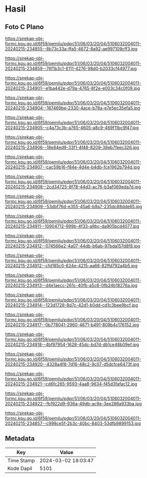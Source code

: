 # Hasil

## Foto C Plano

https://sirekap-obj-formc.kpu.go.id/6f59/pemilu/pdpr/51/06/03/20/04/5106032004011-20240215-234855--8b73c33a-ffa5-4672-8a92-ae997109cff3.jpg

https://sirekap-obj-formc.kpu.go.id/6f59/pemilu/pdpr/51/06/03/20/04/5106032004011-20240215-234859--76f1b3c1-6111-4276-98d0-b2033cf44977.jpg

https://sirekap-obj-formc.kpu.go.id/6f59/pemilu/pdpr/51/06/03/20/04/5106032004011-20240215-234901--e1ba442e-d79a-4765-8f2e-e003c34c0f09.jpg

https://sirekap-obj-formc.kpu.go.id/6f59/pemilu/pdpr/51/06/03/20/04/5106032004011-20240215-234904--167469be-2330-4ace-b78a-e7e5ec35efa5.jpg

https://sirekap-obj-formc.kpu.go.id/6f59/pemilu/pdpr/51/06/03/20/04/5106032004011-20240215-234905--c4a73c3b-a765-4605-a8c9-469f11bc9f47.jpg

https://sirekap-obj-formc.kpu.go.id/6f59/pemilu/pdpr/51/06/03/20/04/5106032004011-20240215-234906--18e84ed9-33f1-4f48-8209-38eb7feec326.jpg

https://sirekap-obj-formc.kpu.go.id/6f59/pemilu/pdpr/51/06/03/20/04/5106032004011-20240215-234907--cac59b16-f84e-4d4e-b4db-fce1962b794d.jpg

https://sirekap-obj-formc.kpu.go.id/6f59/pemilu/pdpr/51/06/03/20/04/5106032004011-20240215-234908--2cd34725-8f78-44d3-ac76-b3af069eda7d.jpg

https://sirekap-obj-formc.kpu.go.id/6f59/pemilu/pdpr/51/06/03/20/04/5106032004011-20240215-234909--53dbf76d-e355-45a6-b9a7-235dc88dde65.jpg

https://sirekap-obj-formc.kpu.go.id/6f59/pemilu/pdpr/51/06/03/20/04/5106032004011-20240215-234911--10904712-999b-4f33-a9bc-da905bcd4077.jpg

https://sirekap-obj-formc.kpu.go.id/6f59/pemilu/pdpr/51/06/03/20/04/5106032004011-20240215-234912--074566e2-4a07-44db-b6ab-97bda157d8f8.jpg

https://sirekap-obj-formc.kpu.go.id/6f59/pemilu/pdpr/51/06/03/20/04/5106032004011-20240215-234912--cfd185c0-624e-4215-aa66-82ffd792a4b5.jpg

https://sirekap-obj-formc.kpu.go.id/6f59/pemilu/pdpr/51/06/03/20/04/5106032004011-20240215-234913--d4e1aecc-261c-40fb-a5c6-0fb24b18276a.jpg

https://sirekap-obj-formc.kpu.go.id/6f59/pemilu/pdpr/51/06/03/20/04/5106032004011-20240215-234914--123d1728-8d7c-42d1-b0dd-cd1c3bee9bcf.jpg

https://sirekap-obj-formc.kpu.go.id/6f59/pemilu/pdpr/51/06/03/20/04/5106032004011-20240215-234917--0b778041-2960-4671-b491-809b4c176152.jpg

https://sirekap-obj-formc.kpu.go.id/6f59/pemilu/pdpr/51/06/03/20/04/5106032004011-20240215-234918--4bf97954-1628-45dc-bd7d-db1ce48b09ef.jpg

https://sirekap-obj-formc.kpu.go.id/6f59/pemilu/pdpr/51/06/03/20/04/5106032004011-20240215-234920--4328a4f8-7d16-48c2-9c07-d5dcfce6473f.jpg

https://sirekap-obj-formc.kpu.go.id/6f59/pemilu/pdpr/51/06/03/20/04/5106032004011-20240215-234921--cd6fc265-9593-4aa8-9634-f45d3fafac12.jpg

https://sirekap-obj-formc.kpu.go.id/6f59/pemilu/pdpr/51/06/03/20/04/5106032004011-20240215-234922--fb1922d9-936a-49db-ac9e-3ee286a933ba.jpg

https://sirekap-obj-formc.kpu.go.id/6f59/pemilu/pdpr/51/06/03/20/04/5106032004011-20240215-234857--c998ce5f-2b3c-40bc-8403-53dfb9899153.jpg


## Metadata

| Key        | Value               |
| ---------- | ------------------- |
| Time Stamp | 2024-03-02 18:03:47 |
| Kode Dapil | 5101                |



